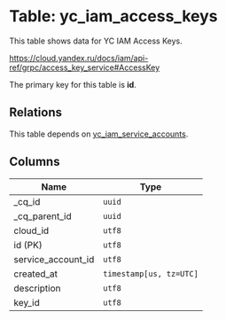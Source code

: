 # Table: yc_iam_access_keys

This table shows data for YC IAM Access Keys.

https://cloud.yandex.ru/docs/iam/api-ref/grpc/access_key_service#AccessKey

The primary key for this table is **id**.

## Relations

This table depends on [yc_iam_service_accounts](yc_iam_service_accounts.md).

## Columns

| Name          | Type          |
| ------------- | ------------- |
|_cq_id|`uuid`|
|_cq_parent_id|`uuid`|
|cloud_id|`utf8`|
|id (PK)|`utf8`|
|service_account_id|`utf8`|
|created_at|`timestamp[us, tz=UTC]`|
|description|`utf8`|
|key_id|`utf8`|